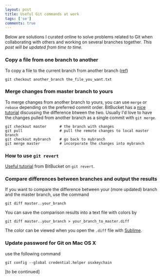 ```yaml
---
layout: post
title: Useful Git commands at work
tags: ['se']
comments: true
---
```


Below are solutions I curated online to solve problems related to Git when collaborating with others and working on several branches together. *This post will be updated from time to time.*
<!--more-->
### Copy a file from one branch to another
To copy a file to the current branch from another branch ([ref](https://stackoverflow.com/questions/307579/how-do-i-copy-a-version-of-a-single-file-from-one-git-branch-to-another/7099164))
```
git checkout another_branch the_file_you_want.txt
```

### Merge changes from master branch to yours
To merge changes from another branch to yours, you can use `merge` or `rebase` depending on the preferred commit order. BitBucket has a [nice tutorial](https://www.atlassian.com/git/tutorials/merging-vs-rebasing) discussing the difference btween the two. Usually I'd love to have the changes pulled from another branch as a single commit with `git merge`.

```
git checkout master      # the branch with changes
git pull                 # pull the remote changes to local master branch
git checkout mybranch    # go back to mybranch
git merge master         # incorporate the changes into mybranch
```

### How to use `git revert`
[Useful tutorial](https://www.atlassian.com/git/tutorials/undoing-changes/git-revert) from BitBucket on `git revert`.

### Compare differences between branches and output the results
If you want to compare the difference between your (more updated) branch and the master branch, use the command
```
git diff master..your_branch
```
You can save the comparison results into a text file with colors by
```
git diff master..your_branch > your_branch_to_master.diff
```
The color can be viewed when you open the `.diff` file with [Sublime](https://www.sublimetext.com/).


### Update password for Git on Mac OS X
use the following command
```
git config --global credential.helper osxkeychain
```

[to be continued]




